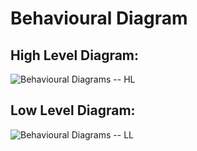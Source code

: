 # Behavioural Diagram

## High Level Diagram:

![Behavioural Diagrams -- HL](https://user-images.githubusercontent.com/99074356/157279492-fdd3a990-e376-4187-a51b-bed1b8435ac0.png)

## Low Level Diagram:

![Behavioural Diagrams -- LL](https://user-images.githubusercontent.com/99074356/157279560-d2b28859-fbf0-41c7-aa49-d6fe9faa0feb.png)
